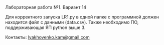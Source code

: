  Лабораторная работа №1. Вариант 14

Для корректного запуска LR1.py в одной папке с программной должен находится файл с данными (data.csv).
Также необходимо ПО, поддерживающая ЯП python выше 3.

Контакты: lyakhovenko.kam@gmail.com
